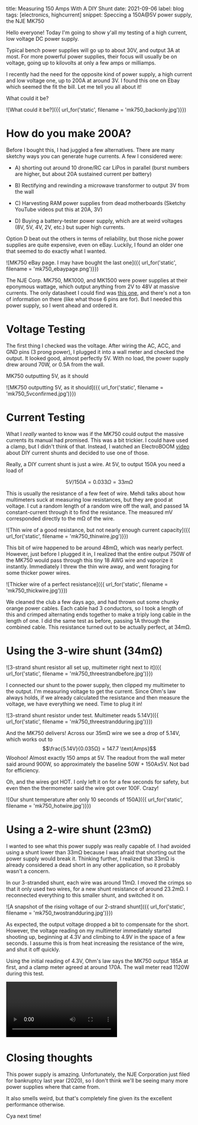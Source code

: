 title: Measuring 150 Amps With A DIY Shunt
date: 2021-09-06
label: blog
tags: [electronics, highcurrent]
snippet: Speccing a 150A@5V power supply, the NJE MK750

Hello everyone! Today I'm going to show y'all my testing of a high current, low voltage DC power supply.

Typical bench power supplies will go up to about 30V, and output 3A at most. For more powerful power supplies, their focus will usually be on voltage, going up to kilovolts at only a few amps or milliamps. 

I recently had the need for the opposite kind of power supply, a high current and low voltage one, up to 200A at around 3V. I found this one on Ebay which seemed the fit the bill. Let me tell you all about it!

<p class="caption">What could it be?</p>
![What could it be?]({{ url_for('static', filename = 'mk750_backonly.jpg')}})

# How do you make 200A?
Before I bought this, I had juggled a few alternatives. There are many sketchy ways you can generate huge currents. A few I considered were: 

 - A) shorting out around 10 drone/RC car LiPos in parallel (burst numbers are higher, but about 20A sustained current per battery)

 - B) Rectifying and rewinding a microwave transformer to output 3V from the wall

 - C) Harvesting RAM power supplies from dead motherboards (Sketchy YouTube videos put this at 20A, 3V)

 - D) Buying a battery-tester power supply, which are at weird voltages (8V, 5V, 4V, 2V, etc.) but super high currents.

Option D beat out the others in terms of reliability, but those niche power supplies are quite expensive, even on eBay. Luckily, I found an older one that seemed to do exactly what I wanted. 

<p class="MK750 eBay page. I may have bought the last one"></p>
![MK750 eBay page. I may have bought the last one]({{ url_for('static', filename = 'mk750_ebaypage.png')}})


The NJE Corp. MK750, MK1000, and MK1500 were power supplies at their eponymous wattage, which output anything from 2V to 48V at massive currents. The only datasheet I could find was <a href="{{ url_for('static', filename = 'mk750_datasheet.pdf')}}" target="_blank">this one</a>, and there's not a ton of information on there (like what those 6 pins are for). But I needed this power supply, so I went ahead and ordered it. 

# Voltage Testing
The first thing I checked was the voltage. After wiring the AC, ACC, and GND pins (3 prong power), I plugged it into a wall meter and checked the output. It looked good, almost perfectly 5V. With no load, the power supply drew around 70W, or 0.5A from the wall. 

<p class="caption">MK750 outputting 5V, as it should</p>
![MK750 outputting 5V, as it should]({{ url_for('static', filename = 'mk750_5vconfirmed.jpg')}})

# Current Testing
What I *really* wanted to know was if the MK750 could output the massive currents its manual had promised. This was a bit trickier. I could have used a clamp, but I didn't think of that. Instead, I watched an ElectroBOOM [video](https://www.youtube.com/watch?v=j4u8fl31sgQ) about DIY current shunts and decided to use one of those.

Really, a DIY current shunt is just a wire. At 5V, to output 150A you need a load of 

$$ 5V/150A = 0.033Ω = 33mΩ $$

This is usually the resistance of a few feet of wire. Mehdi talks about how multimeters suck at measuring low resistances, but they are good at voltage. I cut a random length of a random wire off the wall, and passed 1A constant-current through it to find the resistance. The measured mV corresponded directly to the mΩ of the wire. 

<p class="Thin wire of a good resistance, but not nearly enough current capacity"></p>
![Thin wire of a good resistance, but not nearly enough current capacity]({{ url_for('static', filename = 'mk750_thinwire.jpg')}})

This bit of wire happened to be around 48mΩ, which was nearly perfect. However, just before I plugged it in, I realized that the entire output 750W of the MK750 would pass through this tiny 18 AWG  wire and vaporize it instantly. Immediately I threw the thin wire away, and went foraging for some thicker power wires. 

<p class="Thicker wire of a perfect resistance"></p>
![Thicker wire of a perfect resistance]({{ url_for('static', filename = 'mk750_thickwire.jpg')}})

We cleaned the club a few days ago, and had thrown out some chunky orange power cables. Each cable had 3 conductors, so I took a length of this and crimped alternating ends together to make a triply long cable in the length of one. I did the same test as before, passing 1A through the combined cable. This resistance turned out to be actually perfect, at 34mΩ. 


# Using the 3-wire shunt (34mΩ)
<p class="3-strand shunt resistor all set up, multimeter right next to it"></p>
![3-strand shunt resistor all set up, multimeter right next to it]({{ url_for('static', filename = 'mk750_threestrandbefore.jpg')}})

I connected our shunt to the power supply, then clipped my multimeter to the output. I'm measuring voltage to get the current. Since Ohm's law always holds, if we already calculated the resistance and then measure the voltage, we have everything we need. Time to plug it in!

<p class="3-strand shunt resistor under test. Multimeter reads 5.14V"></p>
![3-strand shunt resistor under test. Multimeter reads 5.14V]({{ url_for('static', filename = 'mk750_threestrandduring.jpg')}})

And the MK750 delivers! Across our 35mΩ wire we see a drop of 5.14V, which works out to
$$\frac{5.14V}{0.035Ω} = 147.7 \text{Amps}$$
Woohoo! Almost exactly 150 amps at 5V. The readout from the wall meter said around 900W, so approximately the baseline 50W + 150Ax5V. Not bad for efficiency.

Oh, and the wires got HOT. I only left it on for a few seconds for safety, but even then the thermometer said the wire got over 100F. Crazy!

<p class="Our shunt temperature after only 10 seconds of 150A"></p>
![Our shunt temperature after only 10 seconds of 150A]({{ url_for('static', filename = 'mk750_hotwire.jpg')}})

# Using a 2-wire shunt (23mΩ)
I wanted to see what this power supply was really capable of. I had avoided using a shunt lower than 33mΩ because I was afraid that shorting out the power supply would break it. Thinking further, I realized that 33mΩ is already considered a dead short in any other application, so it probably wasn't a concern. 

In our 3-stranded shunt, each wire was around 11mΩ. I moved the crimps so that it only used two wires, for a new shunt resistance of around 23.2mΩ. I reconnected everything to this smaller shunt, and switched it on. 

<p class="A snapshot of the rising voltage of our 2-strand shunt"></p>
![A snapshot of the rising voltage of our 2-strand shunt]({{ url_for('static', filename = 'mk750_twostrandduring.jpg')}})

As expected, the output voltage dropped a bit to compensate for the short. However, the voltage reading on my multimeter immediately started shooting up, beginning at 4.3V and climbing to 4.9V in the space of a few seconds. I assume this is from heat increasing the resistance of the wire, and shut it off quickly. 

Using the initial reading of 4.3V, Ohm's law says the MK750 output 185A at first, and a clamp meter agreed at around 170A. The wall meter read 1120W during this test.

<video src="{{ url_for('static', filename = 'mk750_vid3.mov')}}" controls></video>


# Closing thoughts
This power supply is amazing. Unfortunately, the NJE Corporation just filed for bankruptcy last year (2020), so I don't think we'll be seeing many more power supplies where that came from. 

It also smells weird, but that's completely fine given its the excellent performance otherwise. 

Cya next time!

